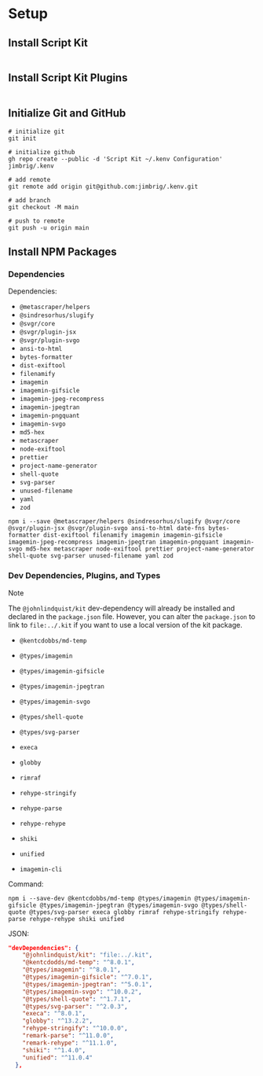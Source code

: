 # Setup

## Install Script Kit

```shell
```

## Install Script Kit Plugins

```shell
```

## Initialize Git and GitHub

```shell
# initialize git
git init

# initialize github
gh repo create --public -d 'Script Kit ~/.kenv Configuration' jimbrig/.kenv

# add remote
git remote add origin git@github.com:jimbrig/.kenv.git

# add branch
git checkout -M main

# push to remote
git push -u origin main
```

## Install NPM Packages

### Dependencies

Dependencies:

- `@metascraper/helpers`
- `@sindresorhus/slugify`
- `@svgr/core`
- `@svgr/plugin-jsx`
- `@svgr/plugin-svgo`
- `ansi-to-html`
- `bytes-formatter`
- `dist-exiftool`
- `filenamify`
- `imagemin`
- `imagemin-gifsicle`
- `imagemin-jpeg-recompress`
- `imagemin-jpegtran`
- `imagemin-pngquant`
- `imagemin-svgo`
- `md5-hex`
- `metascraper`
- `node-exiftool`
- `prettier`
- `project-name-generator`
- `shell-quote`
- `svg-parser`
- `unused-filename`
- `yaml`
- `zod`

```shell
npm i --save @metascraper/helpers @sindresorhus/slugify @svgr/core @svgr/plugin-jsx @svgr/plugin-svgo ansi-to-html date-fns bytes-formatter dist-exiftool filenamify imagemin imagemin-gifsicle imagemin-jpeg-recompress imagemin-jpegtran imagemin-pngquant imagemin-svgo md5-hex metascraper node-exiftool prettier project-name-generator shell-quote svg-parser unused-filename yaml zod
```

### Dev Dependencies, Plugins, and Types

> [!NOTE]
> The `@johnlindquist/kit` dev-dependency will already be installed and declared in the `package.json` file.
> However, you can alter the `package.json` to link to `file:../.kit` if you want to use a local version of the kit package.

- `@kentcdobbs/md-temp`
- `@types/imagemin`
- `@types/imagemin-gifsicle`
- `@types/imagemin-jpegtran`
- `@types/imagemin-svgo`
- `@types/shell-quote`
- `@types/svg-parser`
- `execa`
- `globby`
- `rimraf`
- `rehype-stringify`
- `rehype-parse`
- `rehype-rehype`
- `shiki`
- `unified`

- `imagemin-cli`

Command:

```shell
npm i --save-dev @kentcdobbs/md-temp @types/imagemin @types/imagemin-gifsicle @types/imagemin-jpegtran @types/imagemin-svgo @types/shell-quote @types/svg-parser execa globby rimraf rehype-stringify rehype-parse rehype-rehype shiki unified
```

JSON:

```json
"devDependencies": {
    "@johnlindquist/kit": "file:../.kit",
    "@kentcdodds/md-temp": "^8.0.1",
    "@types/imagemin": "^8.0.1",
    "@types/imagemin-gifsicle": "^7.0.1",
    "@types/imagemin-jpegtran": "^5.0.1",
    "@types/imagemin-svgo": "^10.0.2",
    "@types/shell-quote": "^1.7.1",
    "@types/svg-parser": "^2.0.3",
    "execa": "^8.0.1",
    "globby": "^13.2.2",
    "rehype-stringify": "^10.0.0",
    "remark-parse": "^11.0.0",
    "remark-rehype": "^11.1.0",
    "shiki": "^1.4.0",
    "unified": "^11.0.4"
  },
```
